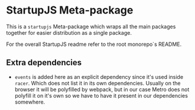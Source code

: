 # StartupJS Meta-package

This is a `startupjs` Meta-package which wraps all the main packages together
for easier distribution as a single package.

For the overall StartupJS readme refer to the root monorepo`s README.

## Extra dependencies

- `events` is added here as an explicit dependency since it's used inside `racer`.
  Which does not list it in its own dependencies. Usually on the browser it will be polyfilled by
  webpack, but in our case Metro does not polyfill it on it's own so we have to have it
  present in our dependencies somewhere.

